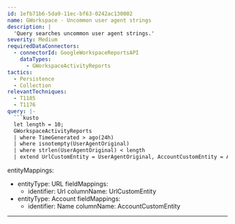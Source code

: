 ```yaml
---
id: 1efb71b6-5da9-11ec-bf63-0242ac130002
name: GWorkspace - Uncommon user agent strings
description: |
  'Query searches uncommon user agent strings.'
severity: Medium
requiredDataConnectors:
  - connectorId: GoogleWorkspaceReportsAPI
    dataTypes:
      - GWorkspaceActivityReports
tactics:
  - Persistence
  - Collection
relevantTechniques:
  - T1185
  - T1176
query: |-
  ```kusto
  let length = 10;
  GWorkspaceActivityReports
  | where TimeGenerated > ago(24h)
  | where isnotempty(UserAgentOriginal)
  | where strlen(UserAgentOriginal) < length
  | extend UrlCustomEntity = UserAgentOriginal, AccountCustomEntity = ActorEmail
  ```
entityMappings:
  - entityType: URL
    fieldMappings:
      - identifier: Url
        columnName: UrlCustomEntity
  - entityType: Account
    fieldMappings:
      - identifier: Name
        columnName: AccountCustomEntity
---
```


